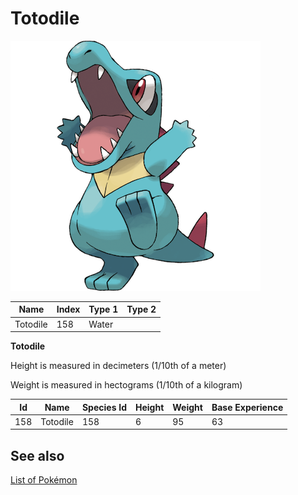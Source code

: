 # Totodile


![Totodile](images/158.png)

| **Name** | **Index** | **Type 1** | **Type 2** |
|----|----|----|----|
| Totodile | 158 | Water  |  |

**Totodile** 


Height is measured in decimeters (1/10th of a meter)

Weight is measured in hectograms (1/10th of a kilogram)

| **Id** | **Name** | **Species Id** | **Height** | **Weight** | **Base Experience** |
|--------|----------|----------------|------------|------------|---------------------|
| 158 | Totodile | 158 | 6 | 95 | 63 |


## See also

[List of Pokémon](../pokemon.md)
